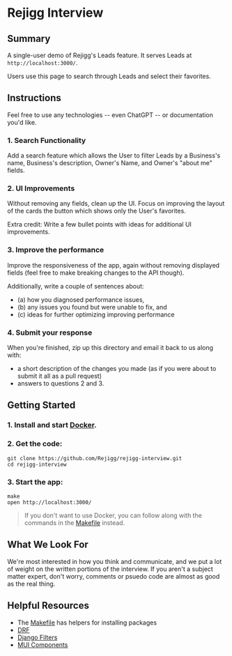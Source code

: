 # Rejigg Interview

## Summary

A single-user demo of Rejigg's Leads feature. It serves Leads at `http://localhost:3000/`.

Users use this page to search through Leads and select their favorites.

## Instructions

Feel free to use any technologies -- even ChatGPT -- or documentation you'd like.

### 1. Search Functionality

Add a search feature which allows the User to filter Leads by a Business's name, Business's description, Owner's Name, and Owner's "about me" fields.

### 2. UI Improvements

Without removing any fields, clean up the UI. Focus on improving the layout of the cards the button which shows only the User's favorites.

Extra credit: Write a few bullet points with ideas for additional UI improvements.

### 3. Improve the performance

Improve the responsiveness of the app, again without removing displayed fields (feel free to make breaking changes to the API though).

Additionally, write a couple of sentences about:

- (a) how you diagnosed performance issues,
- (b) any issues you found but were unable to fix, and
- (c) ideas for further optimizing improving performance

### 4. Submit your response

When you're finished, zip up this directory and email it back to us along with:

- a short description of the changes you made (as if you were about to submit it all as a pull request)
- answers to questions 2 and 3.

## Getting Started

### 1. Install and start [Docker](https://www.docker.com/get-started/).

### 2. Get the code:

```
git clone https://github.com/Rejigg/rejigg-interview.git
cd rejigg-interview
```

### 3. Start the app:

```
make
open http://localhost:3000/
```

> If you don't want to use Docker, you can follow along with the commands in the [Makefile](/Makefile) instead.

## What We Look For

We're most interested in how you think and communicate, and we put a lot of weight on the written portions of the interview. If you aren't a subject matter expert, don't worry, comments or psuedo code are almost as good as the real thing.

## Helpful Resources

- The [Makefile](/Makefile) has helpers for installing packages
- [DRF](https://www.django-rest-framework.org/)
- [Django Filters](https://django-filter.readthedocs.io/en/stable/)
- [MUI Components](https://mui.com/components/)

